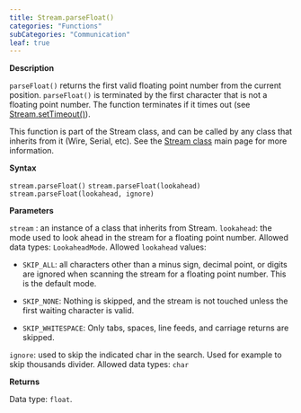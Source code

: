 ```yaml
---
title: Stream.parseFloat()
categories: "Functions"
subCategories: "Communication"
leaf: true
---
```


**Description**

`parseFloat()` returns the first valid floating point number from the
current position. `parseFloat()` is terminated by the first character
that is not a floating point number. The function terminates if it times
out (see [Stream.setTimeout()](../streamsettimeout)).

This function is part of the Stream class, and can be called by any
class that inherits from it (Wire, Serial, etc). See the [Stream
class](../../stream) main page for more information.

**Syntax**

`stream.parseFloat()`
`stream.parseFloat(lookahead)`
`stream.parseFloat(lookahead, ignore)`

**Parameters**

`stream` : an instance of a class that inherits from Stream.
`lookahead`: the mode used to look ahead in the stream for a floating
point number. Allowed data types: `LookaheadMode`. Allowed `lookahead`
values:

-   `SKIP_ALL`: all characters other than a minus sign, decimal point,
    or digits are ignored when scanning the stream for a floating point
    number. This is the default mode.

-   `SKIP_NONE`: Nothing is skipped, and the stream is not touched
    unless the first waiting character is valid.

-   `SKIP_WHITESPACE`: Only tabs, spaces, line feeds, and carriage
    returns are skipped.

`ignore`: used to skip the indicated char in the search. Used for
example to skip thousands divider. Allowed data types: `char`

**Returns**

Data type: `float`.
